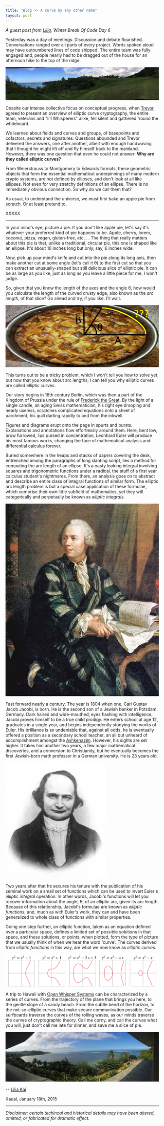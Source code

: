 ```yaml
---
title: "Blog >> A curve by any other name"
layout: post
---
```


*A guest post from [Lilia](https://twitter.com/liliakai), Winter Break Of Code
Day 6*

Yesterday was a day of meetings. Discussion and debate flourished.
Conversations ranged over all parts of every project. Words spoken aloud may
have outnumbered lines of code shipped. The entire team was fully engaged and,
people nearly had to be dragged out of the house for an afternoon hike to the
top of the ridge.

<img src="/blog/images/lilia-ridge-hike.jpg" class="nice" alt="View from the top of the ridge" />

Despite our intense collective focus on conceptual progress, when
[Trevor](https://twitter.com/trevp__) agreed to present an overview of elliptic
curve cryptography, the entire team, veterans and "li'l Whisperers" alike, fell
silent and gathered 'round the whiteboard.

We learned about fields and curves and groups, of basepoints and cofactors,
secrets and signatures. Questions abounded and Trevor delivered the answers,
one after another, albeit with enough handwaving that I thought he might lift
off and fly himself back to the mainland. However, there was one question that
even he could not answer: **Why are they called elliptic curves?**

From Weierstrauss to Montgomery to Edwards formats, these geometric objects
that form the essential mathematical underpinnings of many modern crypto
systems, are not defined by ellipses, and don't look at all like ellipses. Not
even for very stretchy definitions of an ellipse. There is no immediately
obvious connection. So why do we call them that?

As usual, to understand the universe, we must first bake an apple pie from
scratch. Or at least pretend to.

XXXXX

----

In your mind's eye, picture a pie.  If you don't like apple pie, let's say it's
whatever your preferred kind of pie happens to be. Apple, cherry, lorem,
coconut, pizza, vegan, gluten-free, etc. . .  The thing that really matters
about this pie is that, unlike a traditional, circular pie, this one is shaped
like an ellipse. It's about 10 inches long but only, say, 6 inches wide.

Now, pick up your mind's knife and cut into the pie along its long axis, then
make another cut at some angle (let's call it θ) to the first cut so that you
can extract an unusually-shaped but still delicious slice of elliptic pie.  It
can be as large as you like, just as long as you leave a little piece for me, I
won't judge.

So, given that you know the length of the axes and the angle θ, how would you
calculate the length of the curved crusty edge, also known as the *arc length*,
of that slice? Go ahead and try, if you like.  I'll wait.

<img src="/blog/images/lilia-elliptic-pie.jpg" class="nice" alt="The elliptic pie arc length problem" />

This turns out to be a tricky problem, which I won't tell you how to solve yet,
but now that you know about arc lengths, I can tell you why elliptic curves are
called elliptic curves.

Our story begins in 18th century Berlin, which was then a part of the Kingdom
of Prussia under the rule of [Frederick the
Great](https://twitter.com/fredericjacobs). By the light of a single candle, an
aging Swiss mathematician, his right eye drooping and nearly useless, scratches
complicated equations onto a sheet of parchment, his quill darting rapidly to
and from the inkwell.

Figures and diagrams erupt onto the page in spurts and bursts.  Explanations
and annotations flow effortlessly around them. Here, bent low, brow furrowed,
lips pursed in concentration, Leonhard Euler will produce his most famous
works, changing the face of mathematical analysis and differential calculus
forever.

Buried somewhere in the heaps and stacks of papers covering the desk,
entrenched among the paragraphs of long slanting script, lies a method for
computing the arc length of an ellipse.  It's a nasty looking integral
involving squares and trigonometric functions under a radical, the stuff of a
first year calculus student's nightmares. From there, an analysis goes on to
abstract and describe an entire class of integral functions of similar form.
The elliptic arc length problem is but a special case application of these
formulae, which comprise their own little subfield of mathematics, yet they
will categorically and perpetually be known as *elliptic integrals*.

<img src="/blog/images/lilia-euler.jpg" class="nice" alt="Leonhard Euler 15 April 1707 – 18 September 1783" />

Fast forward nearly a century. The year is 1804 when one, Carl Gustav Jacob
Jacobi, is born. He is the second son of a Jewish banker in Potsdam, Germany.
Dark haired and wide-mouthed, eyes flashing with intelligence, Jacobi proves
himself to be a true child prodigy. He enters school at age 12, graduates in a
single year, and begins independently studying the works of Euler.  His
brilliance is so undeniable that, against all odds, he is eventually offered a
position as a secondary school teacher, an all but unheard of accomplishment
amongst the [Ashkenazim](https://en.wikipedia.org/wiki/Ashkenazi_Jews).
However, his sights are set higher.  It takes him another two years, a few
major mathematical discoveries, and a conversion to Christianity, but he
eventually becomes the first Jewish-born math professor in a German university.
He is 23 years old.

<img src="/blog/images/lilia-jacobi.jpg" class="nice" alt="Carl Gustav Jacob Jacobi 10 December 1804 – 18 February 1851" />

Two years after that he secures his tenure with the publication of his seminal
work on a small set of functions which can be used to invert Euler's *elliptic
integral* operation.  In other words, Jacobi's functions will let you recover
information about the angle, θ, of an elliptic arc, given its arc length.
Because of this relationship, Jacobi's formulae are known as *elliptic
functions*, and, much as with Euler's work, they can and have been generalized
to whole class of functions with similar properties.

Going one step further, an elliptic function, taken as an equation defined over
a particular space, defines a limited set of possible solutions in that space,
and these solutions, or points, when plotted, form the type of picture that we
usually think of when we hear the word 'curve'. The curves derived from
*elliptic functions* in this way, are what we now know as *elliptic curves*.

<img src="/blog/images/lilia-elliptic-curves.gif" class="nice" alt="Carl Gustav Jacob Jacobi" />

A trip to Hawaii with [Open Whisper
Systems](https://twitter.com/whispersystems) can be characterized by a series
of curves. From the trajectory of the plane that brings you here, to the gentle
slope of a sandy beach. From the subtle bend of the horizon, to the
not-so-elliptic curves that make secure communication possible. Our surfboards
traverse the curves of the rolling waves, as our minds traverse the curves of
cryptographic theory. Call me corny, and call the curves what you will, just
don't call me late for dinner, and save me a slice of pie.

<img src="/blog/images/lilia-kauai-house.jpg" class="nice" alt="Carl Gustav Jacob Jacobi" />

-- [Lilia Kai](https://twitter.com/liliakai)

Kauai, January 18th, 2015

----

*Disclaimer: certain techincal and historical details may have been altered,
omitted, or fabricated for dramatic effect.*
